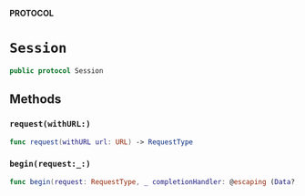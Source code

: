 **PROTOCOL**

# `Session`

```swift
public protocol Session
```

## Methods
### `request(withURL:)`

```swift
func request(withURL url: URL) -> RequestType
```

### `begin(request:_:)`

```swift
func begin(request: RequestType, _ completionHandler: @escaping (Data?, ResponseType?, Error?) -> Void) -> Task
```
